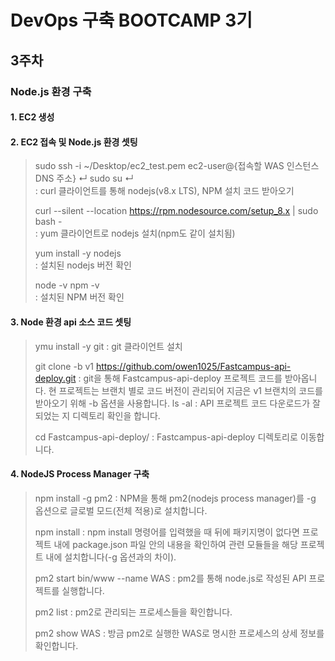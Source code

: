 # DevOps 구축 BOOTCAMP 3기
## 3주차

### Node.js 환경 구축

#### 1. EC2 생성

#### 2. EC2 접속 및 Node.js 환경 셋팅

> sudo ssh -i ~/Desktop/ec2_test.pem ec2-user@{접속할 WAS 인스턴스 DNS 주소} ↵ sudo su ↵  
> : curl 클라이언트를 통해 nodejs(v8.x LTS), NPM 설치 코드 받아오기
> 
> curl --silent --location https://rpm.nodesource.com/setup_8.x | sudo bash -  
> : yum 클라이언트로 nodejs 설치(npm도 같이 설치됨)
>
> yum install -y nodejs  
> : 설치된 nodejs 버전 확인
>
> node -v npm -v  
> : 설치된 NPM 버전 확인 

#### 3. Node 환경 api 소스 코드 셋팅

> ymu install -y git
> : git 클라이언트 설치
> 
> git clone -b v1 https://github.com/owen1025/Fastcampus-api-deploy.git
> : git을 통해 Fastcampus-api-deploy 프로젝트 코드를 받아옵니다. 현 프로젝트는 브랜치 별로 코드 버전이
>   관리되어 지금은 v1 브랜치의 코드를 받아오기 위해 -b 옵션을 사용합니다.
> ls -al
> : API 프로젝트 코드 다운로드가 잘 되었는 지 디렉토리 확인을 합니다.
> 
> cd Fastcampus-api-deploy/
> : Fastcampus-api-deploy 디렉토리로 이동합니다.

#### 4. NodeJS Process Manager 구축

> npm install -g pm2
> : NPM을 통해 pm2(nodejs process manager)를 -g 옵션으로 글로벌 모드(전체 적용)로 설치합니다.
> 
> npm install
> : npm install 명령어를 입력했을 때 뒤에 패키지명이 없다면 프로젝트 내에 package.json 파일 안의 내용을
>   확인하여 관련 모듈들을 해당 프로젝트 내에 설치합니다(-g 옵션과의 차이).
> 
> pm2 start bin/www --name WAS
>  : pm2를 통해 node.js로 작성된 API 프로젝트를 실행합니다.
> 
> pm2 list
> : pm2로 관리되는 프로세스들을 확인합니다.
> 
> pm2 show WAS
> : 방금 pm2로 실행한 WAS로 명시한 프로세스의 상세 정보를 확인합니다.
> 

